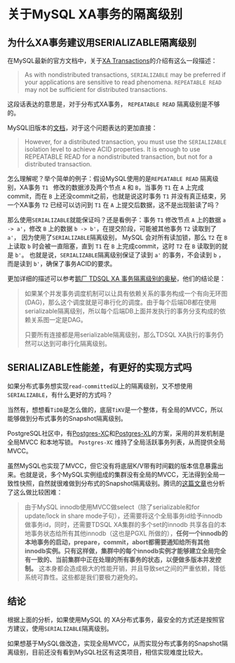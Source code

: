 # 关于MySQL XA事务的隔离级别


## 为什么XA事务建议用SERIALIZABLE隔离级别

在MySQL最新的官方文档中，关于[XA Transactions](https://dev.mysql.com/doc/refman/8.0/en/xa.html)的介绍有这么一段描述：

> As with nondistributed transactions, `SERIALIZABLE` may be preferred if your applications are sensitive to read phenomena. `REPEATABLE READ` may not be sufficient for distributed transactions.

这段话表达的意思是，对于分布式XA事务， `REPEATABLE READ` 隔离级别是不够的。

MySQL旧版本的[文档](https://docs.oracle.com/cd/E17952_01/mysql-5.0-en/xa.html)，对于这个问题表达的更加直接：

> However, for a distributed transaction, you must use the `SERIALIZABLE` isolation level to achieve ACID properties. It is enough to use REPEATABLE READ for a nondistributed transaction, but not for a distributed transaction.

怎么理解呢？举个简单的例子：假设MySQL使用的是`REPEATABLE READ` 隔离级别，XA事务 `T1 ` 修改的数据涉及两个节点 `A` 和 `B`，当事务 `T1` 在 `A` 上完成commit，而在 `B` 上还没commit之前，也就是说这时事务 `T1` 并没有真正结束，另一个XA事务 `T2` 已经可以访问到 `T1` 在 `A` 上提交后数据，这不是出现脏读了吗？

那么使用`SERIALIZABLE`就能保证吗？还是看例子：事务 `T1` 修改节点 `A` 上的数据 `a -> a'`，修改 `B` 上的数据 `b -> b'`，在提交阶段，可能被其他事务 `T2` 读取到了 `a'`， 因为使用了`SERIALIZABLE`隔离级别， MySQL 会对所有读加锁，那么 `T2` 在 `B` 上读取 `b` 时会被一直阻塞，直到 `T1` 在 `B` 上完成commit，这时 `T2` 在 `B` 读取到的就是 `b'`。 也就是说，`SERIALIZABLE`隔离级别保证了读到 `a'` 的事务，不会读到 `b` ，而是读到 `b'`，确保了事务ACID的要求。

更加详细的描述可以参考[鹅厂 TDSQL XA 事务隔离级别的奥秘](https://cloud.tencent.com/developer/article/1005380)，他们的结论是：

> 如果某个并发事务调度机制可以让具有依赖关系的事务构成一个有向无环图(DAG)，那么这个调度就是可串行化的调度。由于每个后端DB都在使用serializable隔离级别，所以每个后端DB上面并发执行的事务分支构成的依赖关系图一定是DAG。
>
> 只要所有连接都是用serializable隔离级别，那么TDSQL XA执行的事务仍然可以达到可串行化隔离级别。

## SERIALIZABLE性能差，有更好的实现方式吗

如果分布式事务想实现`read-committed`以上的隔离级别，又不想使用`SERIALIZABLE`，有什么更好的方式吗？

当然有，想想看`TiDB`是怎么做的，底层`TiKV`是一个整体，有全局的MVCC，所以能够做到分布式事务的Snapshot隔离级别。

PostgreSQL社区中，有[Postgres-XC](http://postgresxc.wikia.com/wiki/Postgres-XC_Wiki)和[Postgres-XL](https://www.postgres-xl.org/)的方案，采用的并发机制是全局MVCC 和本地写锁。 `Postgres-XC` 维持了全局活跃事务列表，从而提供全局MVCC。

虽然MySQL也实现了MVCC，但它没有将底层K/V带有时间戳的版本信息暴露出来。也就是说，多个MySQL实例组成的集群没有全局的MVCC，无法得到全局一致性快照，自然就很难做到分布式的Snapshot隔离级别。腾讯的[这篇文章](https://cloud.tencent.com/developer/article/1005380)也分析了这么做比较困难：

> 由于MySQL innodb使用MVCC做select（除了serializable和for update/lock in share mode子句），还需要将这个全局事务id给予innodb做事务id，同时，还需要TDSQL XA集群的多个set的innodb 共享各自的本地事务状态给所有其他innodb（这也是PGXL 所做的），**任何一个innodb的本地事务的启动，prepare，commit，abort都需要通知给所有其他innodb实例。只有这样做，集群中的每个innodb实例才能够建立全局完全有一致的、当前集群中正在处理的所有事务的状态，以便做多版本并发控制。** 这本身都会造成极大的性能开销，并且导致set之间的严重依赖，降低系统可靠性。这些都是我们要极力避免的。

## 结论

根据上面的分析，如果使用MySQL 的 XA分布式事务，最安全的方式还是按照官方建议，使用`SERIALIZABLE`隔离级别。

如果想基于MySQL做改造，实现全局MVCC，从而实现分布式事务的Snapshot隔离级别，目前还没有看到MySQL社区有这类项目，相信实现难度比较大。

